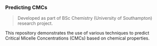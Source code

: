 ### Predicting CMCs

> Developed as part of BSc Chemistry (University of Southampton) research project.

This repository demonstrates the use of various techniques to predict Critical Micelle Concentrations (CMCs) based on chemical properties.

